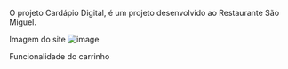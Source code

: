 O projeto Cardápio Digital, é um projeto desenvolvido ao Restaurante São Miguel.

Imagem do site
![image](https://github.com/user-attachments/assets/239d6629-8d34-4e43-b85d-55f150c0d837)





Funcionalidade do carrinho 
